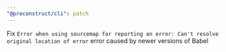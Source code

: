 ```yaml
---
"@preconstruct/cli": patch
---
```


Fix `Error when using sourcemap for reporting an error: Can't resolve original location of error` error caused by newer versions of Babel
